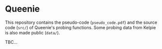# Queenie

This repository contains the pseudo-code (`pseudo_code.pdf`) and the source code (`src/`) of Queenie's probing functions. Some probing data from Kelpie is also made public (`data/`).

TBC...